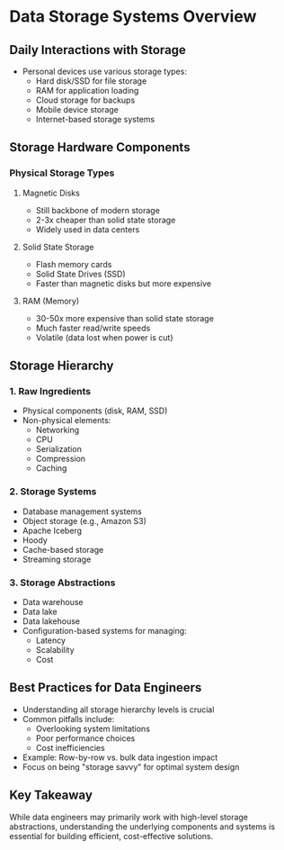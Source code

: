 # Data Storage Systems Overview

## Daily Interactions with Storage
- Personal devices use various storage types:
  - Hard disk/SSD for file storage
  - RAM for application loading
  - Cloud storage for backups
  - Mobile device storage
  - Internet-based storage systems

## Storage Hardware Components

### Physical Storage Types
1. Magnetic Disks
   - Still backbone of modern storage
   - 2-3x cheaper than solid state storage
   - Widely used in data centers

2. Solid State Storage
   - Flash memory cards
   - Solid State Drives (SSD)
   - Faster than magnetic disks but more expensive

3. RAM (Memory)
   - 30-50x more expensive than solid state storage
   - Much faster read/write speeds
   - Volatile (data lost when power is cut)

## Storage Hierarchy

### 1. Raw Ingredients
- Physical components (disk, RAM, SSD)
- Non-physical elements:
  - Networking
  - CPU
  - Serialization
  - Compression
  - Caching

### 2. Storage Systems
- Database management systems
- Object storage (e.g., Amazon S3)
- Apache Iceberg
- Hoody
- Cache-based storage
- Streaming storage

### 3. Storage Abstractions
- Data warehouse
- Data lake
- Data lakehouse
- Configuration-based systems for managing:
  - Latency
  - Scalability
  - Cost

## Best Practices for Data Engineers
- Understanding all storage hierarchy levels is crucial
- Common pitfalls include:
  - Overlooking system limitations
  - Poor performance choices
  - Cost inefficiencies
- Example: Row-by-row vs. bulk data ingestion impact
- Focus on being "storage savvy" for optimal system design

## Key Takeaway
While data engineers may primarily work with high-level storage abstractions, understanding the underlying components and systems is essential for building efficient, cost-effective solutions.
